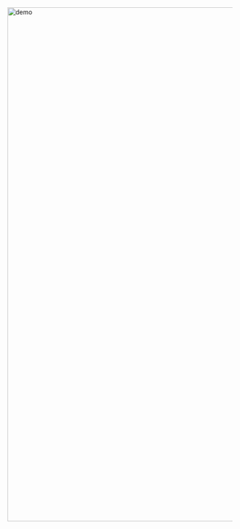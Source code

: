 <img width="1152" alt="demo" src="https://github.com/user-attachments/assets/478a0f17-5c67-4c1b-bc35-a7a2122e48a6" />
